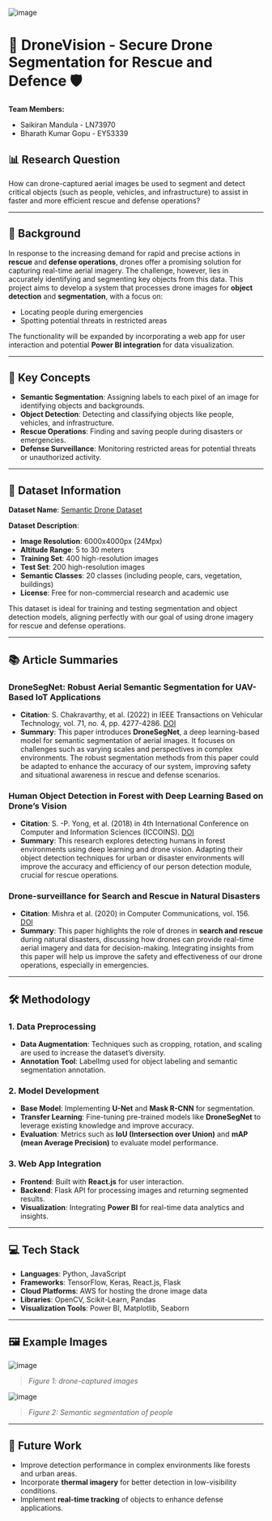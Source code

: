 ![image](https://github.com/user-attachments/assets/c26fdd29-1e2a-4be8-aa3b-d24f62d39049)


# 🚁 DroneVision - Secure Drone Segmentation for Rescue and Defence 🛡️

**Team Members:**
- Saikiran Mandula - LN73970
- Bharath Kumar Gopu - EY53339

## 📊 Research Question
How can drone-captured aerial images be used to segment and detect critical objects (such as people, vehicles, and infrastructure) to assist in faster and more efficient rescue and defense operations?

---

## 📖 Background
In response to the increasing demand for rapid and precise actions in **rescue** and **defense operations**, drones offer a promising solution for capturing real-time aerial imagery. The challenge, however, lies in accurately identifying and segmenting key objects from this data. This project aims to develop a system that processes drone images for **object detection** and **segmentation**, with a focus on:
- Locating people during emergencies
- Spotting potential threats in restricted areas

The functionality will be expanded by incorporating a web app for user interaction and potential **Power BI integration** for data visualization. 

---

## 🧠 Key Concepts
- **Semantic Segmentation**: Assigning labels to each pixel of an image for identifying objects and backgrounds.
- **Object Detection**: Detecting and classifying objects like people, vehicles, and infrastructure.
- **Rescue Operations**: Finding and saving people during disasters or emergencies.
- **Defense Surveillance**: Monitoring restricted areas for potential threats or unauthorized activity.

---

## 📂 Dataset Information
**Dataset Name**: [Semantic Drone Dataset](https://www.tugraz.at/index.php?id=22387) 

**Dataset Description**:
- **Image Resolution**: 6000x4000px (24Mpx)
- **Altitude Range**: 5 to 30 meters
- **Training Set**: 400 high-resolution images
- **Test Set**: 200 high-resolution images
- **Semantic Classes**: 20 classes (including people, cars, vegetation, buildings)
- **License**: Free for non-commercial research and academic use

This dataset is ideal for training and testing segmentation and object detection models, aligning perfectly with our goal of using drone imagery for rescue and defense operations.

---

## 📚 Article Summaries

### DroneSegNet: Robust Aerial Semantic Segmentation for UAV-Based IoT Applications
- **Citation**: S. Chakravarthy, et al. (2022) in IEEE Transactions on Vehicular Technology, vol. 71, no. 4, pp. 4277-4286. [DOI](https://doi.org/10.1109/TVT.2022.3144358)
- **Summary**: This paper introduces **DroneSegNet**, a deep learning-based model for semantic segmentation of aerial images. It focuses on challenges such as varying scales and perspectives in complex environments. The robust segmentation methods from this paper could be adapted to enhance the accuracy of our system, improving safety and situational awareness in rescue and defense scenarios.

### Human Object Detection in Forest with Deep Learning Based on Drone’s Vision
- **Citation**: S. -P. Yong, et al. (2018) in 4th International Conference on Computer and Information Sciences (ICCOINS). [DOI](https://doi.org/10.1109/ICCOINS.2018.8510564)
- **Summary**: This research explores detecting humans in forest environments using deep learning and drone vision. Adapting their object detection techniques for urban or disaster environments will improve the accuracy and efficiency of our person detection module, crucial for rescue operations.

### Drone-surveillance for Search and Rescue in Natural Disasters
- **Citation**: Mishra et al. (2020) in Computer Communications, vol. 156. [DOI](https://doi.org/10.1016/j.comcom.2020.03.012)
- **Summary**: This paper highlights the role of drones in **search and rescue** during natural disasters, discussing how drones can provide real-time aerial imagery and data for decision-making. Integrating insights from this paper will help us improve the safety and effectiveness of our drone operations, especially in emergencies.

---

## 🛠️ Methodology

### 1. **Data Preprocessing**
   - **Data Augmentation**: Techniques such as cropping, rotation, and scaling are used to increase the dataset’s diversity.
   - **Annotation Tool**: LabelImg used for object labeling and semantic segmentation annotation.

### 2. **Model Development**
   - **Base Model**: Implementing **U-Net** and **Mask R-CNN** for segmentation.
   - **Transfer Learning**: Fine-tuning pre-trained models like **DroneSegNet** to leverage existing knowledge and improve accuracy.
   - **Evaluation**: Metrics such as **IoU (Intersection over Union)** and **mAP (mean Average Precision)** to evaluate model performance.

### 3. **Web App Integration**
   - **Frontend**: Built with **React.js** for user interaction.
   - **Backend**: Flask API for processing images and returning segmented results.
   - **Visualization**: Integrating **Power BI** for real-time data analytics and insights.

---

## 💻 Tech Stack
- **Languages**: Python, JavaScript
- **Frameworks**: TensorFlow, Keras, React.js, Flask
- **Cloud Platforms**: AWS for hosting the drone image data
- **Libraries**: OpenCV, Scikit-Learn, Pandas
- **Visualization Tools**: Power BI, Matplotlib, Seaborn

---


## 🖼️ Example Images

![image](https://github.com/user-attachments/assets/f9f6d543-e36c-4ed5-ac84-1d13bb82babb)

> *Figure 1: drone-captured images*

![image](https://github.com/user-attachments/assets/485487c9-d68c-46ea-8c82-29376fe8bb08)


> *Figure 2: Semantic segmentation of people*

---

## 🚀 Future Work
- Improve detection performance in complex environments like forests and urban areas.
- Incorporate **thermal imagery** for better detection in low-visibility conditions.
- Implement **real-time tracking** of objects to enhance defense applications.


